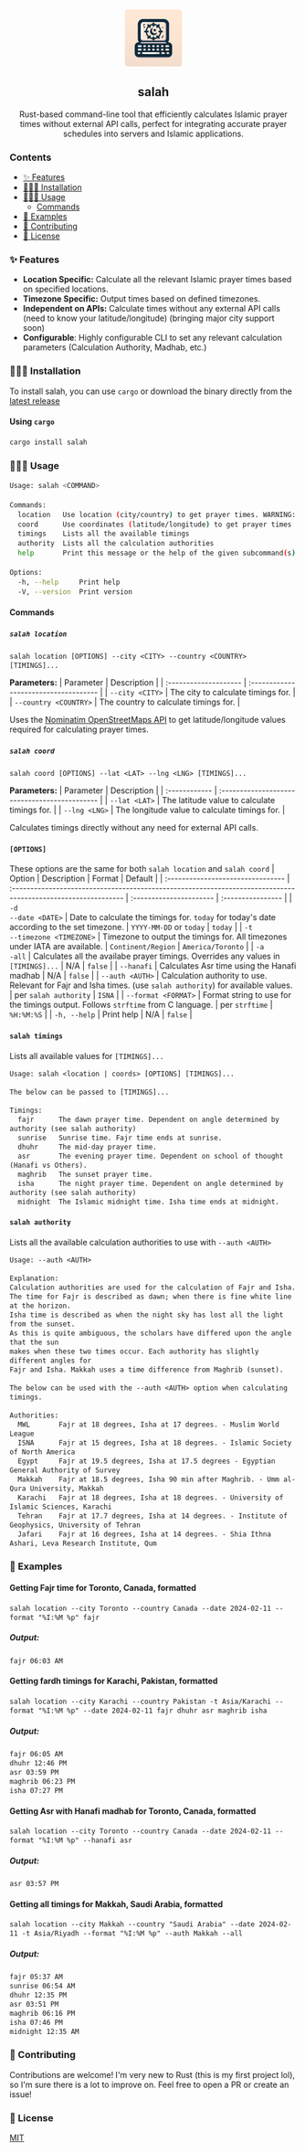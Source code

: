 <div align="center">
  <img src="./images/salah_logo.png?raw=true" width="100" height="100" />
  <h2>salah</h2>
  <p>Rust-based command-line tool that efficiently calculates Islamic prayer times without external API calls, perfect for integrating accurate prayer schedules into servers and Islamic applications.</p>
</div>

### Contents
- [✨ Features](#✨-features)
- [👨🏾‍💻 Installation](#👨🏾‍💻-installation)
- [🤸🏾‍♂️ Usage](#🤸🏾‍♂️-usage)
  + [Commands](#commands)
- [🚧 Examples](#🚧-examples)
- [🤝 Contributing](#🤝-contributing)
- [📄 License](#📄-license)

### ✨ Features
- **Location Specific:** Calculate all the relevant Islamic prayer times based on specified locations.
- **Timezone Specific:** Output times based on defined timezones.
- **Independent on APIs:** Calculate times without any external API calls (need to know your latitude/longitude) (bringing major city support soon)
- **Configurable**: Highly configurable CLI to set any relevant calculation parameters (Calculation Authority, Madhab, etc.)

### 👨🏾‍💻 Installation
To install salah, you can use `cargo` or download the binary directly from the [latest release](https://github.com/ammar-ahmed22/salah/release)

#### Using `cargo`
```bash
cargo install salah
```

### 🤸🏾‍♂️ Usage
```bash
Usage: salah <COMMAND>

Commands:
  location   Use location (city/country) to get prayer times. WARNING: Uses external API call, network connection required
  coord      Use coordinates (latitude/longitude) to get prayer times
  timings    Lists all the available timings
  authority  Lists all the calculation authorities
  help       Print this message or the help of the given subcommand(s)

Options:
  -h, --help     Print help
  -V, --version  Print version
```
#### Commands
##### `salah location`
```
salah location [OPTIONS] --city <CITY> --country <COUNTRY> [TIMINGS]...
```
**Parameters:**
| Parameter             | Description                           | 
| :-------------------- | :------------------------------------ | 
| `--city <CITY>`       | The city to calculate timings for.    |
| `--country <COUNTRY>` | The country to calculate timings for. |

Uses the [Nominatim OpenStreetMaps API](https://google.ca) to get latitude/longitude values required for calculating prayer times.

##### `salah coord`
```
salah coord [OPTIONS] --lat <LAT> --lng <LNG> [TIMINGS]...
```

**Parameters:**
| Parameter     | Description                                   | 
| :------------ | :-------------------------------------------- | 
| `--lat <LAT>` | The latitude value to calculate timings for.  |
| `--lng <LNG>` | The longitude value to calculate timings for. |

Calculates timings directly without any need for external API calls.

#### `[OPTIONS]`
These options are the same for both `salah location` and `salah coord`
| Option                            | Description                                                                                                   | Format                  | Default           |
| :-------------------------------- | :------------------------------------------------------------------------------------------------------------ | :---------------------- | :---------------- |
| `-d` <br/>`--date <DATE>`         | Date to calculate the timings for. `today` for today's date according to the set timezone.                    | `YYYY-MM-DD` or `today` | `today`           |
| `-t` <br/>`--timezone <TIMEZONE>` | Timezone to output the timings for. All timezones under IATA are available.                                   | `Continent/Region`      | `America/Toronto` |
| `-a` <br/>`-all`                  | Calculates all the availabe prayer timings. Overrides any values in `[TIMINGS]...`                            | N/A                     | `false`           |
| `--hanafi`                        | Calculates Asr time using the Hanafi madhab                                                                   | N/A                     | `false`           |
| `--auth <AUTH>`                   | Calculation authority to use. Relevant for Fajr and Isha times. (use `salah authority`) for available values. | per `salah authority`   | `ISNA`            |
| `--format <FORMAT>`               | Format string to use for the timings output. Follows `strftime` from C language.                              | per `strftime`          | `%H:%M:%S`        |
| `-h, --help`                      | Print help                                                                                                    | N/A                     | `false`           |

#### `salah timings`
Lists all available values for `[TIMINGS]...`
```
Usage: salah <location | coords> [OPTIONS] [TIMINGS]...

The below can be passed to [TIMINGS]...

Timings:
  fajr      The dawn prayer time. Dependent on angle determined by authority (see salah authority)
  sunrise   Sunrise time. Fajr time ends at sunrise.
  dhuhr     The mid-day prayer time.
  asr       The evening prayer time. Dependent on school of thought (Hanafi vs Others).
  maghrib   The sunset prayer time.
  isha      The night prayer time. Dependent on angle determined by authority (see salah authority)
  midnight  The Islamic midnight time. Isha time ends at midnight.
```

#### `salah authority`
Lists all the available calculation authorities to use with `--auth <AUTH>`
```
Usage: --auth <AUTH>

Explanation:
Calculation authorities are used for the calculation of Fajr and Isha.
The time for Fajr is described as dawn; when there is fine white line at the horizon.
Isha time is described as when the night sky has lost all the light from the sunset.
As this is quite ambiguous, the scholars have differed upon the angle that the sun
makes when these two times occur. Each authority has slightly different angles for
Fajr and Isha. Makkah uses a time difference from Maghrib (sunset).

The below can be used with the --auth <AUTH> option when calculating timings.

Authorities:
  MWL       Fajr at 18 degrees, Isha at 17 degrees. - Muslim World League
  ISNA      Fajr at 15 degrees, Isha at 18 degrees. - Islamic Society of North America
  Egypt     Fajr at 19.5 degrees, Isha at 17.5 degrees - Egyptian General Authority of Survey
  Makkah    Fajr at 18.5 degrees, Isha 90 min after Maghrib. - Umm al-Qura University, Makkah
  Karachi   Fajr at 18 degrees, Isha at 18 degrees. - University of Islamic Sciences, Karachi
  Tehran    Fajr at 17.7 degrees, Isha at 14 degrees. - Institute of Geophysics, University of Tehran
  Jafari    Fajr at 16 degrees, Isha at 14 degrees. - Shia Ithna Ashari, Leva Research Institute, Qum
```

### 🚧 Examples
#### Getting Fajr time for Toronto, Canada, formatted
```
salah location --city Toronto --country Canada --date 2024-02-11 --format "%I:%M %p" fajr
```
##### Output:
```
fajr 06:03 AM
```

#### Getting fardh timings for Karachi, Pakistan, formatted
```
salah location --city Karachi --country Pakistan -t Asia/Karachi --format "%I:%M %p" --date 2024-02-11 fajr dhuhr asr maghrib isha
```

##### Output:
```
fajr 06:05 AM
dhuhr 12:46 PM
asr 03:59 PM
maghrib 06:23 PM
isha 07:27 PM
```

#### Getting Asr with Hanafi madhab for Toronto, Canada, formatted
```
salah location --city Toronto --country Canada --date 2024-02-11 --format "%I:%M %p" --hanafi asr
```

##### Output:
```
asr 03:57 PM
```
#### Getting all timings for Makkah, Saudi Arabia, formatted
```
salah location --city Makkah --country "Saudi Arabia" --date 2024-02-11 -t Asia/Riyadh --format "%I:%M %p" --auth Makkah --all
```

##### Output:
```
fajr 05:37 AM
sunrise 06:54 AM
dhuhr 12:35 PM
asr 03:51 PM
maghrib 06:16 PM
isha 07:46 PM
midnight 12:35 AM
```

### 🤝 Contributing
Contributions are welcome! I'm very new to Rust (this is my first project lol), so I'm sure there is a lot to improve on. Feel free to open a PR or create an issue!

### 📄 License
[MIT](./LICENSE)